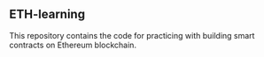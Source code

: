 ## ETH-learning

This repository contains the code for practicing with building smart contracts on Ethereum blockchain.